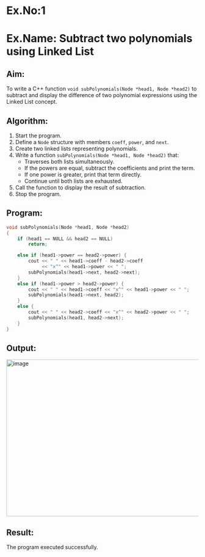 # Ex.No:1  
# Ex.Name: Subtract two polynomials using Linked List  
## Aim:  
To write a C++ function `void subPolynomials(Node *head1, Node *head2)` to subtract and display the difference of two polynomial expressions using the Linked List concept.  

## Algorithm:  
1. Start the program.  
2. Define a `Node` structure with members `coeff`, `power`, and `next`.  
3. Create two linked lists representing polynomials.  
4. Write a function `subPolynomials(Node *head1, Node *head2)` that:  
   - Traverses both lists simultaneously.  
   - If the powers are equal, subtract the coefficients and print the term.  
   - If one power is greater, print that term directly.  
   - Continue until both lists are exhausted.  
5. Call the function to display the result of subtraction.  
6. Stop the program.  

## Program:
```cpp
void subPolynomials(Node *head1, Node *head2)
{
    if (head1 == NULL && head2 == NULL)
        return;

    else if (head1->power == head2->power) {
        cout << " " << head1->coeff - head2->coeff 
             << "x^" << head1->power << " ";
        subPolynomials(head1->next, head2->next);
    }
    else if (head1->power > head2->power) {
        cout << " " << head1->coeff << "x^" << head1->power << " ";
        subPolynomials(head1->next, head2);
    }
    else {
        cout << " " << head2->coeff << "x^" << head2->power << " ";
        subPolynomials(head1, head2->next);
    }
}
```

## Output:
<img width="875" height="411" alt="image" src="https://github.com/user-attachments/assets/9896e5e5-f865-4e52-8183-f44e2ab215a7" />

## Result:
The program executed successfully.
